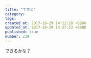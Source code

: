 ```yaml
---
title: "てすと"
category: 
tags: 
created_at: 2017-10-29 14:22:28 +0900
updated_at: 2017-10-29 14:27:53 +0900
published: true
number: 239
---
```


できるかな？
